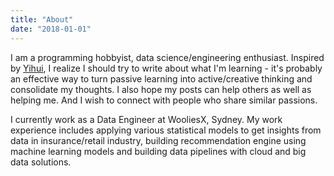 ```yaml
---
title: "About"
date: "2018-01-01"
---
```


I am a programming hobbyist, data science/engineering enthusiast. Inspired by [Yihui](https://yihui.name), I realize I should try to write about what I'm learning - it's probably an effective way to turn passive learning into active/creative thinking and consolidate my thoughts. I also hope my posts can help others as well as helping me. And I wish to connect with people who share similar passions.

I currently work as a Data Engineer at WooliesX, Sydney. My work experience includes applying various statistical models to get insights from data in insurance/retail industry, building recommendation engine using machine learning models and building data pipelines with cloud and big data solutions.